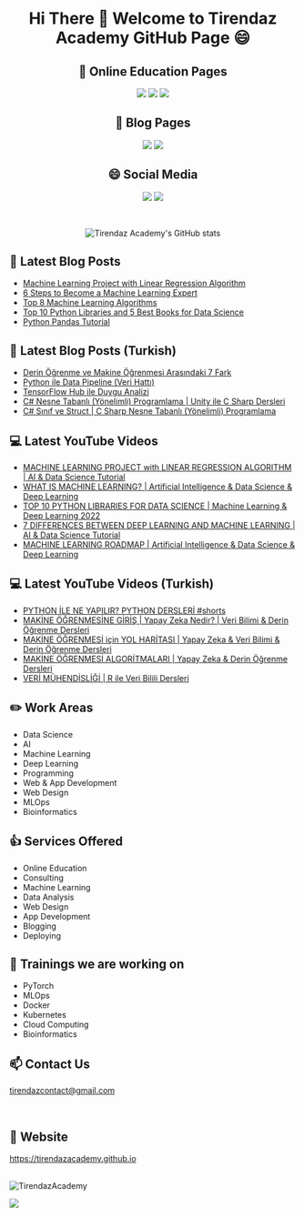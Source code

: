 # <p align="center"> Hi There 👋 Welcome to Tirendaz Academy GitHub Page 😄 </p>


<div align="center">

## 🏬 Online Education Pages

[![](https://img.shields.io/badge/YouTube-Turkish-deeppink?style=for-the-badge&logo=youtube&logoColor=white)](https://www.youtube.com/tirendazakademi)
[![](https://img.shields.io/badge/YouTube-English-red?style=for-the-badge&logo=youtube&logoColor=white)](https://www.youtube.com/channel/UCFU9Go20p01kC64w-tmFORw)
[![](https://img.shields.io/badge/Udemy-Education-darkgreen?style=for-the-badge)](https://www.udemy.com/user/tirendaz-akademi-2)

## 📕 Blog Pages

[![](https://img.shields.io/badge/Medium-English-purple.svg?&style=for-the-badge&logo=medium&logoColor=white)](https://tirendazacademy.medium.com)
[![](https://img.shields.io/badge/Medium-Turkish-darkred.svg?&style=for-the-badge&logo=medium&logoColor=white)](https://tirendazakademi.medium.com)

## :smile: Social Media

[![](https://img.shields.io/badge/linkedin-%230077B5.svg?&style=for-the-badge&logo=linkedin&logoColor=white)](https://www.linkedin.com/in/tirendaz-academy/)
[![](https://img.shields.io/badge/twitter-%231DA1F2.svg?&style=for-the-badge&logo=twitter&logoColor=white)](https://www.twitter.com/TirendazAcademy)
  
<br />
  
![Tirendaz Academy's GitHub stats](https://github-readme-stats.vercel.app/api?username=TirendazAcademy&count_private=true&show_icons=true&theme=radical)

</div>

## 📕 Latest Blog Posts

<!-- BLOG-POST-LIST:START -->
- [Machine Learning Project with Linear Regression Algorithm](https://medium.com/mlearning-ai/machine-learning-project-with-linear-regression-algorithm-b433d770fefd?source=rss-b5cbb779640e------2)
- [6 Steps to Become a Machine Learning Expert](https://medium.com/geekculture/6-steps-to-become-a-machine-learning-expert-5a1f155f7207?source=rss-b5cbb779640e------2)
- [Top 8 Machine Learning Algorithms](https://medium.com/geekculture/top-8-machine-learning-algorithms-df30277b2056?source=rss-b5cbb779640e------2)
- [Top 10 Python Libraries and 5 Best Books for Data Science](https://levelup.gitconnected.com/top-10-python-libraries-and-5-best-books-for-data-science-fa0d0cf171a6?source=rss-b5cbb779640e------2)
- [Python Pandas Tutorial](https://medium.com/codex/python-pandas-tutorial-42be3e827e2a?source=rss-b5cbb779640e------2)
<!-- BLOG-POST-LIST:END -->

## 📕 Latest Blog Posts (Turkish)
<!-- BLOG-POST-LIST-TR:START -->
- [Derin Öğrenme ve Makine Öğrenmesi Arasındaki 7 Fark](https://tirendazakademi.medium.com/derin-%C3%B6%C4%9Frenme-ve-makine-%C3%B6%C4%9Frenmesi-aras%C4%B1ndaki-7-fark-acb151d5975a?source=rss-e9566c9f34a3------2)
- [Python ile Data Pipeline &lpar;Veri Hattı&rpar;](https://medium.com/devopsturkiye/python-ile-data-pipeline-veri-hatt%C4%B1-d50b851b94a7?source=rss-e9566c9f34a3------2)
- [TensorFlow Hub ile Duygu Analizi](https://tirendazakademi.medium.com/tensorflow-hub-ile-duygu-analizi-6dced48f48a6?source=rss-e9566c9f34a3------2)
- [C# Nesne Tabanlı &lpar;Yönelimli&rpar; Programlama | Unity ile C Sharp Dersleri](https://tirendazakademi.medium.com/c-nesne-tabanl%C4%B1-y%C3%B6nelimli-programlama-unity-ile-c-sharp-dersleri-79fa52ac59c7?source=rss-e9566c9f34a3------2)
- [C# Sınıf ve Struct | C Sharp Nesne Tabanlı &lpar;Yönelimli&rpar; Programlama](https://tirendazakademi.medium.com/c-s%C4%B1n%C4%B1f-ve-struct-c-sharp-nesne-tabanl%C4%B1-y%C3%B6nelimli-programlama-2135069faef?source=rss-e9566c9f34a3------2)
<!-- BLOG-POST-LIST-TR:END -->

## 💻 Latest YouTube Videos

<!-- YOUTUBE:START -->
- [MACHINE LEARNING PROJECT with LINEAR REGRESSION ALGORITHM | AI &amp; Data Science Tutorial](https://www.youtube.com/watch?v=v-XZXPdXFn0)
- [WHAT IS MACHINE LEARNING? | Artificial Intelligence &amp; Data Science &amp; Deep Learning](https://www.youtube.com/watch?v=JtzFEZYFUlY)
- [TOP 10 PYTHON LIBRARIES FOR DATA SCIENCE | Machine Learning &amp; Deep Learning 2022](https://www.youtube.com/watch?v=Yiok2hw_sAo)
- [7 DIFFERENCES BETWEEN DEEP LEARNING AND MACHINE LEARNING | AI &amp; Data Science Tutorial](https://www.youtube.com/watch?v=AGveMH70Zng)
- [MACHINE LEARNING ROADMAP | Artificial Intelligence &amp; Data Science &amp; Deep Learning](https://www.youtube.com/watch?v=Wl3XZ6645pM)
<!-- YOUTUBE:END -->

## 💻 Latest YouTube Videos (Turkish)

<!-- YOUTUBETR:START -->
- [PYTHON İLE NE YAPILIR? PYTHON DERSLERİ #shorts](https://www.youtube.com/watch?v=pjgKnWVB4ks)
- [MAKİNE ÖĞRENMESİNE GİRİŞ | Yapay Zeka Nedir? | Veri Bilimi &amp; Derin Öğrenme Dersleri](https://www.youtube.com/watch?v=146vch4ZZ14)
- [MAKİNE ÖĞRENMESİ için YOL HARİTASI | Yapay Zeka &amp; Veri Bilimi &amp; Derin Öğrenme Dersleri](https://www.youtube.com/watch?v=aY6QY7t2bDc)
- [MAKİNE ÖĞRENMESİ ALGORİTMALARI | Yapay Zeka &amp; Derin Öğrenme Dersleri](https://www.youtube.com/watch?v=dn9JgYg-VqE)
- [VERİ MÜHENDİSLİĞİ | R ile Veri Bilili Dersleri](https://www.youtube.com/watch?v=Aeykz8CkfGs)
<!-- YOUTUBETR:END -->

## ✏️ **Work Areas**

- Data Science
- AI
- Machine Learning
- Deep Learning
- Programming
- Web & App Development
- Web Design 
- MLOps
- Bioinformatics

## 👍 **Services Offered**

- Online Education
- Consulting
- Machine Learning 
- Data Analysis
- Web Design
- App Development
- Blogging
- Deploying

## 🔭 Trainings we are working on

- PyTorch
- MLOps
- Docker
- Kubernetes
- Cloud Computing
- Bioinformatics

## 📫 Contact Us

tirendazcontact@gmail.com

<br />

## 🎯 Website

https://tirendazacademy.github.io

<br />


<img src="https://komarev.com/ghpvc/?username=TirendazAcademy" alt="TirendazAcademy" /> 

[![](https://img.shields.io/github/followers/TirendazAcademy?style=social)](https://www.github.com/TirendazAcademy)  






<!--
**TirendazAcademy/TirendazAcademy** is a ✨ _special_ ✨ repository because its `README.md` (this file) appears on your GitHub profile.

![Tirendaz Academy's GitHub Stats](https://github-readme-stats.vercel.app/api?username=TirendazAcademy&show_icons=true)

Here are some ideas to get you started:

<p align="left"> </p>

- 🔭 I’m currently working on ...
- 🌱 I’m currently learning ...
- 👯 I’m looking to collaborate on ...
- 🤔 I’m looking for help with ...
- 💬 Ask me about ...
- 📫 How to reach me: ...
- 😄 Pronouns: ...
- ⚡ Fun fact: ...

-->
